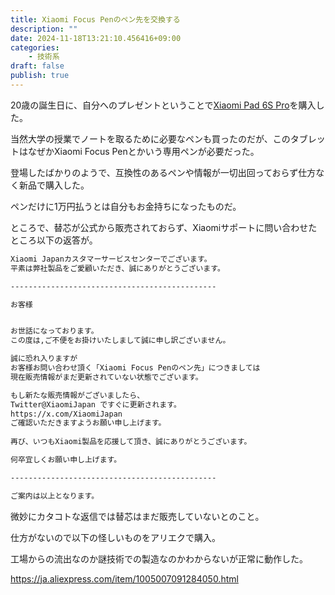 ```yaml
---
title: Xiaomi Focus Penのペン先を交換する
description: ""
date: 2024-11-18T13:21:10.456416+09:00
categories:
    - 技術系
draft: false
publish: true
---
```


20歳の誕生日に、自分へのプレゼントということで[Xiaomi Pad 6S Pro](https://www.mi.com/jp/product/xiaomi-pad-6s-pro-124/)を購入した。

当然大学の授業でノートを取るために必要なペンも買ったのだが、このタブレットはなぜかXiaomi Focus Penとかいう専用ペンが必要だった。

登場したばかりのようで、互換性のあるペンや情報が一切出回っておらず仕方なく新品で購入した。

ペンだけに1万円払うとは自分もお金持ちになったものだ。

ところで、替芯が公式から販売されておらず、Xiaomiサポートに問い合わせたところ以下の返答が。

```txt
Xiaomi Japanカスタマーサービスセンターでございます。
平素は弊社製品をご愛顧いただき、誠にありがとうございます。

----------------------------------------------

お客様


お世話になっております。
この度は,ご不便をお掛けいたしまして誠に申し訳ございません。

誠に恐れ入りますが
お客様お問い合わせ頂く「Xiaomi Focus Penのペン先」につきましては
現在販売情報がまだ更新されていない状態でございます。

もし新たな販売情報がございましたら、
Twitter@XiaomiJapan ですぐに更新されます。
https://x.com/XiaomiJapan
ご確認いただきますようお願い申し上げます。
 
再び、いつもXiaomi製品を応援して頂き、誠にありがとうございます。

何卒宜しくお願い申し上げます。

----------------------------------------------

ご案内は以上となります。
```

微妙にカタコトな返信では替芯はまだ販売していないとのこと。

仕方がないので以下の怪しいものをアリエクで購入。

工場からの流出なのか謎技術での製造なのかわからないが正常に動作した。

<https://ja.aliexpress.com/item/1005007091284050.html>
